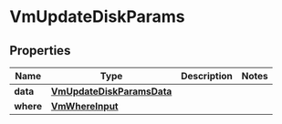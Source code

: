 

# VmUpdateDiskParams


## Properties

Name | Type | Description | Notes
------------ | ------------- | ------------- | -------------
**data** | [**VmUpdateDiskParamsData**](VmUpdateDiskParamsData.md) |  | 
**where** | [**VmWhereInput**](VmWhereInput.md) |  | 




